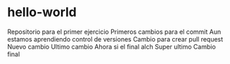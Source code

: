 # hello-world
Repositorio para el primer ejercicio
Primeros cambios para el commit
Aun estamos aprendiendo control de versiones 
Cambio para crear pull request
Nuevo cambio
Ultimo cambio
Ahora si el final alch
Super ultimo
Cambio final
